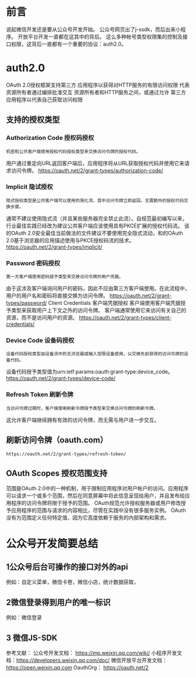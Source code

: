 # 前言
说起微信开发还是要从公众号开发开始。
公众号网页出了j-ssdk，而后出来小程序。
开放平台开发一直都在这其中的背后。
这么多种帐号类型权限集的控制及接口权限，这背后一直都有一个重要的协议：auth2.0。


# auth2.0
 OAuth 2.0授权框架支持第三方
   应用程序以获得对HTTP服务的有限访问权限
   代表资源所有者通过编排批准交互
   资源所有者和HTTP服务之间，或通过允许
   第三方应用程序以代表自己获取访问权限
## 支持的授权类型
### Authorization Code 授权码授权
	机密和公共客户端使用授权代码授权类型来交换访问令牌的授权代码。
用户通过重定向URL返回客户端后，应用程序将从URL获取授权代码并使用它来请求访问令牌。
	https://oauth.net/2/grant-types/authorization-code/
### Implicit 隐试授权
	隐式授权类型是公共客户端可以使用的简化流，其中访问令牌立即返回，无需额外的授权代码交换步骤。
通常不建议使用隐式流（并且某些服务器完全禁止此流）。自规范最初编写以来，行业最佳实践已经改为建议公共客户端应该使用具有PKCE扩展的授权代码流。
该的OAuth 2.0安全最佳当前做法的文件建议不要使用完全隐式流动，和的OAuth 2.0基于浏览器的应用描述使用与PKCE授权码流的技术。
	https://oauth.net/2/grant-types/implicit/
### Password 密码授权
	第一方客户端使用密码授予类型来交换访问令牌的用户凭据。
由于这涉及客户端询问用户的密码，因此不应由第三方客户端使用。在此流程中，用户的用户名和密码将直接交换为访问令牌。
	https://oauth.net/2/grant-types/password/
Client Credentials 客户端凭据授权
	客户端使用客户端凭据授予类型来获取用户上下文之外的访问令牌。
客户端通常使用它来访问有关自己的资源，而不是访问用户的资源。
	https://oauth.net/2/grant-types/client-credentials/
### Device Code 设备码授权
	设备代码授权类型由设备流中的无浏览器或输入受限设备使用，以交换先前获得的访问令牌的设备代码。
设备代码授予类型值为urn:ietf:params:oauth:grant-type:device_code。
	https://oauth.net/2/grant-types/device-code/
### Refresh Token  刷新令牌
	当访问令牌过期时，客户端使用刷新令牌授予类型来交换访问令牌的刷新令牌。
这允许客户端继续拥有有效的访问令牌，而无需与用户进一步交互。

## 刷新访问令牌（oauth.com）
	https://oauth.net/2/grant-types/refresh-token/

## OAuth Scopes 授权范围支持
范围是OAuth 2.0中的一种机制，用于限制应用程序对用户帐户的访问。应用程序可以请求一个或多个范围，然后在同意屏幕中将此信息呈现给用户，并且发布给应用程序的访问令牌将限于授予的范围。
OAuth规范允许授权服务器或用户修改授予应用程序的范围与请求的内容相比，尽管在实践中没有很多服务实例。
OAuth没有为范围定义任何特定值，因为它高度依赖于服务的内部架构和需求。
 
# 公众号开发简要总结
## 1公众号后台可操作的接口对外的api
例如：自定义菜单，微信卡卷，微信小店，统计数据获取，
## 2微信登录得到用户的唯一标识
例如：微信登录
## 3 微信JS-SDK
 

参考文献：
公众号开发文档： https://mp.weixin.qq.com/wiki/
小程序开发文档：https://developers.weixin.qq.com/doc/
微信开放平台开发文档：https://open.weixin.qq.com
OauthOrg： https://oauth.net/2

